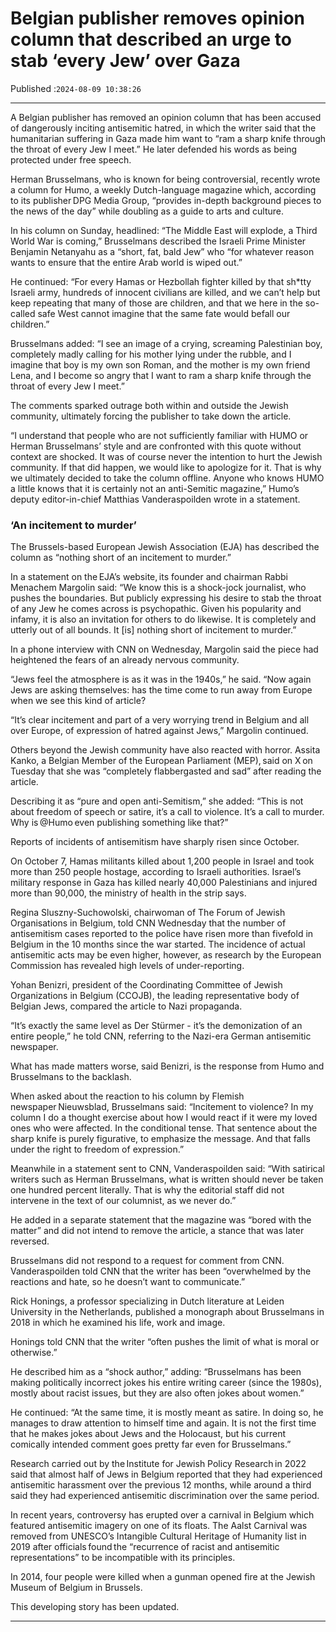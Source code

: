 # Belgian publisher removes opinion column that described an urge to stab ‘every Jew’ over Gaza

Published :`2024-08-09 10:38:26`

---

A Belgian publisher has removed an opinion column that has been accused of dangerously inciting antisemitic hatred, in which the writer said that the humanitarian suffering in Gaza made him want to “ram a sharp knife through the throat of every Jew I meet.” He later defended his words as being protected under free speech.

Herman Brusselmans, who is known for being controversial, recently wrote a column for Humo, a weekly Dutch-language magazine which, according to its publisher DPG Media Group, “provides in-depth background pieces to the news of the day” while doubling as a guide to arts and culture.

In his column on Sunday, headlined: “The Middle East will explode, a Third World War is coming,” Brusselmans described the Israeli Prime Minister Benjamin Netanyahu as a “short, fat, bald Jew” who “for whatever reason wants to ensure that the entire Arab world is wiped out.”

He continued: “For every Hamas or Hezbollah fighter killed by that sh*tty Israeli army, hundreds of innocent civilians are killed, and we can’t help but keep repeating that many of those are children, and that we here in the so-called safe West cannot imagine that the same fate would befall our children.”

Brusselmans added: “I see an image of a crying, screaming Palestinian boy, completely madly calling for his mother lying under the rubble, and I imagine that boy is my own son Roman, and the mother is my own friend Lena, and I become so angry that I want to ram a sharp knife through the throat of every Jew I meet.”

The comments sparked outrage both within and outside the Jewish community, ultimately forcing the publisher to take down the article.

“I understand that people who are not sufficiently familiar with HUMO or Herman Brusselmans’ style and are confronted with this quote without context are shocked. It was of course never the intention to hurt the Jewish community. If that did happen, we would like to apologize for it. That is why we ultimately decided to take the column offline. Anyone who knows HUMO a little knows that it is certainly not an anti-Semitic magazine,” Humo’s deputy editor-in-chief Matthias Vanderaspoilden wrote in a statement.

### ‘An incitement to murder’

The Brussels-based European Jewish Association (EJA) has described the column as “nothing short of an incitement to murder.”

In a statement on the EJA’s website, its founder and chairman Rabbi Menachem Margolin said: “We know this is a shock-jock journalist, who pushes the boundaries. But publicly expressing his desire to stab the throat of any Jew he comes across is psychopathic. Given his popularity and infamy, it is also an invitation for others to do likewise. It is completely and utterly out of all bounds. It [is] nothing short of incitement to murder.”

In a phone interview with CNN on Wednesday, Margolin said the piece had heightened the fears of an already nervous community.

“Jews feel the atmosphere is as it was in the 1940s,” he said. “Now again Jews are asking themselves: has the time come to run away from Europe when we see this kind of article?

“It’s clear incitement and part of a very worrying trend in Belgium and all over Europe, of expression of hatred against Jews,” Margolin continued.

Others beyond the Jewish community have also reacted with horror. Assita Kanko, a Belgian Member of the European Parliament (MEP), said on X on Tuesday that she was “completely flabbergasted and sad” after reading the article.

Describing it as “pure and open anti-Semitism,” she added: “This is not about freedom of speech or satire, it’s a call to violence. It’s a call to murder. Why is @Humo even publishing something like that?”

Reports of incidents of antisemitism have sharply risen since October.

On October 7, Hamas militants killed about 1,200 people in Israel and took more than 250 people hostage, according to Israeli authorities. Israel’s military response in Gaza has killed nearly 40,000 Palestinians and injured more than 90,000, the ministry of health in the strip says.

Regina Sluszny-Suchowolski, chairwoman of The Forum of Jewish Organisations in Belgium, told CNN Wednesday that the number of antisemitism cases reported to the police have risen more than fivefold in Belgium in the 10 months since the war started. The incidence of actual antisemitic acts may be even higher, however, as research by the European Commission has revealed high levels of under-reporting.

Yohan Benizri, president of the Coordinating Committee of Jewish Organizations in Belgium (CCOJB), the leading representative body of Belgian Jews, compared the article to Nazi propaganda.

“It’s exactly the same level as Der Stürmer - it’s the demonization of an entire people,” he told CNN, referring to the Nazi-era German antisemitic newspaper.

What has made matters worse, said Benizri, is the response from Humo and Brusselmans to the backlash.

When asked about the reaction to his column by Flemish newspaper Nieuwsblad, Brusselmans said: “Incitement to violence? In my column I do a thought exercise about how I would react if it were my loved ones who were affected. In the conditional tense. That sentence about the sharp knife is purely figurative, to emphasize the message. And that falls under the right to freedom of expression.”

Meanwhile in a statement sent to CNN, Vanderaspoilden said: “With satirical writers such as Herman Brusselmans, what is written should never be taken one hundred percent literally. That is why the editorial staff did not intervene in the text of our columnist, as we never do.”

He added in a separate statement that the magazine was “bored with the matter” and did not intend to remove the article, a stance that was later reversed.

Brusselmans did not respond to a request for comment from CNN. Vanderaspoilden told CNN that the writer has been “overwhelmed by the reactions and hate, so he doesn’t want to communicate.”

Rick Honings, a professor specializing in Dutch literature at Leiden University in the Netherlands, published a monograph about Brusselmans in 2018 in which he examined his life, work and image.

Honings told CNN that the writer “often pushes the limit of what is moral or otherwise.”

He described him as a “shock author,” adding: “Brusselmans has been making politically incorrect jokes his entire writing career (since the 1980s), mostly about racist issues, but they are also often jokes about women.”

He continued: “At the same time, it is mostly meant as satire. In doing so, he manages to draw attention to himself time and again. It is not the first time that he makes jokes about Jews and the Holocaust, but his current comically intended comment goes pretty far even for Brusselmans.”

Research carried out by the Institute for Jewish Policy Research in 2022 said that almost half of Jews in Belgium reported that they had experienced antisemitic harassment over the previous 12 months, while around a third said they had experienced antisemitic discrimination over the same period.

In recent years, controversy has erupted over a carnival in Belgium which featured antisemitic imagery on one of its floats. The Aalst Carnival was removed from UNESCO’s Intangible Cultural Heritage of Humanity list in 2019 after officials found the “recurrence of racist and antisemitic representations” to be incompatible with its principles.

In 2014, four people were killed when a gunman opened fire at the Jewish Museum of Belgium in Brussels.

This developing story has been updated.

---


